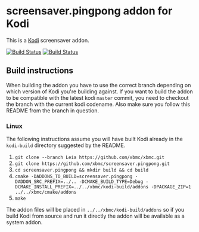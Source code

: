 # screensaver.pingpong addon for Kodi

This is a [Kodi](http://kodi.tv) screensaver addon.

[![Build Status](https://travis-ci.org/xbmc/screensaver.pingpong.svg?branch=Leia)](https://travis-ci.org/xbmc/screensaver.pingpong/branches)
[![Build Status](https://dev.azure.com/teamkodi/binary-addons/_apis/build/status/xbmc.screensaver.pingpong?branchName=Leia)](https://dev.azure.com/teamkodi/binary-addons/_build/latest?definitionId=46&branchName=Leia)
<!--- [![Build Status](https://ci.appveyor.com/api/projects/status/github/xbmc/screensaver.pingpong?svg=true)](https://ci.appveyor.com/project/xbmc/screensaver-pingpong) -->

## Build instructions

When building the addon you have to use the correct branch depending on which version of Kodi you're building against.
If you want to build the addon to be compatible with the latest kodi `master` commit, you need to checkout the branch with the current kodi codename.
Also make sure you follow this README from the branch in question.

### Linux

The following instructions assume you will have built Kodi already in the `kodi-build` directory 
suggested by the README.

1. `git clone --branch Leia https://github.com/xbmc/xbmc.git`
2. `git clone https://github.com/xbmc/screensaver.pingpong.git`
3. `cd screensaver.pingpong && mkdir build && cd build`
4. `cmake -DADDONS_TO_BUILD=screensaver.pingpong -DADDON_SRC_PREFIX=../.. -DCMAKE_BUILD_TYPE=Debug -DCMAKE_INSTALL_PREFIX=../../xbmc/kodi-build/addons -DPACKAGE_ZIP=1 ../../xbmc/cmake/addons`
5. `make`

The addon files will be placed in `../../xbmc/kodi-build/addons` so if you build Kodi from source and run it directly 
the addon will be available as a system addon.
